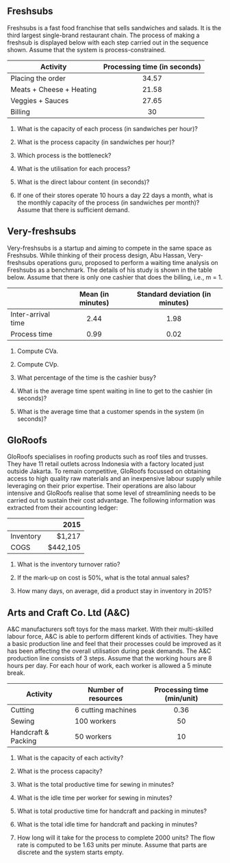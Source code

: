## Freshsubs
Freshsubs is a fast food franchise that sells sandwiches and salads. It is the third largest single-brand restaurant chain. The process of making a freshsub is displayed 
below with each step carried out in the sequence shown. Assume that the system
is process-constrained.

| Activity | Processing time (in seconds) |
|----------|:------------------------------:|
| Placing the order | 34.57 |
| Meats + Cheese + Heating | 21.58 |
| Veggies + Sauces | 27.65 |
| Billing | 30 |

1. What is the capacity of each process (in sandwiches per hour)?

2. What is the process capacity (in sandwiches per hour)?

3. Which process is the bottleneck?

4. What is the utilisation for each process?

5. What is the direct labour content (in seconds)?

6. If one of their stores operate 10 hours a day 22 days a month, what is the monthly capacity of the process (in sandwiches per month)? Assume that there is sufficient demand.

## Very-freshsubs
Very-freshsubs is a startup and aiming to compete in the same space as Freshsubs. While thinking of their process design, Abu Hassan, Very-freshsubs operations
guru, proposed to perform a waiting time analysis on Freshsubs as a benchmark. The details of his study is shown in the table below. Assume that there is only
one cashier that does the billing, i.e., m = 1.

| | Mean (in minutes) | Standard deviation (in minutes) |
|-----|:-----:|:-----:|
| Inter-arrival time | 2.44 | 1.98 |
| Process time | 0.99 | 0.02 |

1. Compute CVa.

2. Compute CVp.

3. What percentage of the time is the cashier busy?

4. What is the average time spent waiting in line to get to the cashier (in seconds)?

5. What is the average time that a customer spends in the system (in seconds)?

## GloRoofs
GloRoofs specialises in roofing products such as roof tiles and trusses. They have 11 retail outlets across Indonesia with a factory located just outside
Jakarta. To remain competitive, GloRoofs focussed on obtaining access to high quality raw materials and an inexpensive labour supply while leveraging on their
prior expertise. Their operations are also labour intensive and GloRoofs realise that some level of streamlining needs to be carried out to sustain their cost
advantage. The following information was extracted from their accounting ledger:

| | 2015 |
|-----|-----:|
| Inventory | $1,217 |
| COGS | $442,105 |

1. What is the inventory turnover ratio?

2. If the mark-up on cost is 50%, what is the total annual sales?

3. How many days, on average, did a product stay in inventory in 2015?

## Arts and Craft Co. Ltd (A&C)
A&C manufacturers soft toys for the mass market. With their multi-skilled labour force, A&C is able to perform different kinds of activities.
They have a basic production line and feel that their processes could be improved as it has been affecting the overall utilisation during peak demands. The A&C
production line consists of 3 steps. Assume that the working hours are 8 hours per day. For each hour of work, each worker is allowed a 5 minute break.

| Activity | Number of resources | Processing time (min/unit) |
|-----|-----|:-----:|
| Cutting | 6 cutting machines | 0.36 |
| Sewing | 100 workers | 50 |
| Handcraft & Packing | 50 workers | 10 |

1. What is the capacity of each activity?

2. What is the process capacity?

3. What is the total productive time for sewing in minutes?

4. What is the idle time per worker for sewing in minutes?

5. What is total productive time for handcraft and packing in minutes?

6. What is the total idle time for handcraft and packing in minutes?

7. How long will it take for the process to complete 2000 units? The flow rate is computed to be 1.63 units per minute. Assume that parts are discrete and the
system starts empty.

